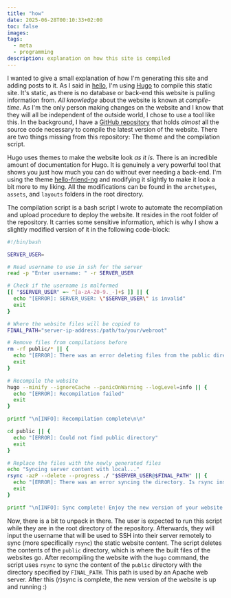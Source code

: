 ```yaml
---
title: "how"
date: 2025-06-28T00:10:33+02:00
toc: false
images:
tags:
  - meta
  - programming
description: explanation on how this site is compiled
---
```


I wanted to give a small explanation of how I'm generating this site and adding posts to it. As I said in [hello](./hello), I'm using [Hugo](https://gohugo.io/) to compile this static site. It's static, as there is no database or back-end this website is pulling information from. *All knowledge* about the website is known at *compile-time*. As I'm the only person making changes on the website and I know that they will all be independent of the outside world, I chose to use a tool like this. In the background, I have a [GitHub repository](https://github.com/erengokirmak/erengokirmak-website) that holds *almost* all the source code necessary to compile the latest version of the website. There are two things missing from this repository: The theme and the compilation script.

Hugo uses themes to make the website look *as it is*. There is an incredible amount of documentation for Hugo. It is genuinely a very powerful tool that shows you just how much you can do without ever needing a back-end. I'm using the theme [hello-friend-ng](https://themes.gohugo.io/themes/hugo-theme-hello-friend-ng/) and modifying it slightly to make it look a bit more to my liking. All the modifications can be found in the `archetypes`, `assets`, and `layouts` folders in the root directory.

The compilation script is a bash script I wrote to automate the recompilation and upload procedure to deploy the website. It resides in the root folder of the repository. It carries some sensitive information, which is why I show a slightly modified version of it in the following code-block:

```bash
#!/bin/bash

SERVER_USER=

# Read username to use in ssh for the server
read -p "Enter username: " -r SERVER_USER

# Check if the username is malformed
[[ "$SERVER_USER" =~ ^[a-zA-Z0-9._-]+$ ]] || {
  echo "[ERROR]: SERVER_USER: \"$SERVER_USER\" is invalid"
  exit
}

# Where the website files will be copied to
FINAL_PATH="server-ip-address:/path/to/your/webroot"

# Remove files from compilations before
rm -rf public/* || {
  echo "[ERROR]: There was an error deleting files from the public directory"
  exit
}

# Recompile the website
hugo --minify --ignoreCache --panicOnWarning --logLevel=info || {
  echo "[ERROR]: Recompilation failed"
  exit
}

printf "\n[INFO]: Recompilation complete\n\n"

cd public || {
  echo "[ERROR]: Could not find public directory"
  exit
}

# Replace the files with the newly generated files
echo "Syncing server content with local..."
rsync -azP --delete --progress ./ "$SERVER_USER@$FINAL_PATH" || {
  echo "[ERROR]: There was an error syncing the directory. Is rsync installed?"
  exit
}

printf "\n[INFO]: Sync complete! Enjoy the new version of your website :)\n"
```

Now, there is a bit to unpack in there. The user is expected to run this script while they are in the root directory of the repository. Afterwards, they will input the username that will be used to SSH into their server remotely to sync (more specifically `rsync`) the static website content. The script deletes the contents of the `public` directory, which is where the built files of the websites go. After recompiling the website with the `hugo` command, the script uses `rsync` to sync the content of the `public` directory with the directory specified by `FINAL_PATH`. This path is used by an Apache web server. After this (r)sync is complete, the new version of the website is up and running :)
